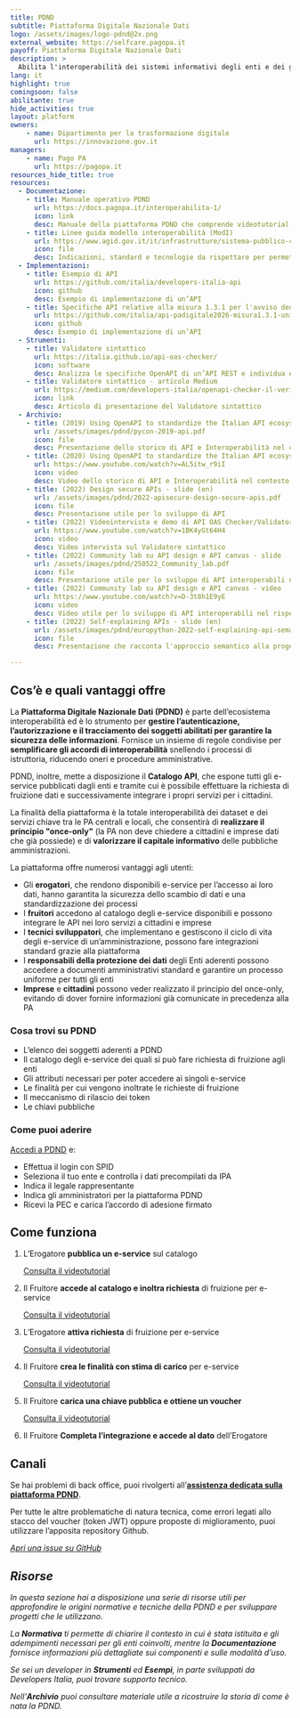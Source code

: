 ```yaml
---
title: PDND
subtitle: Piattaforma Digitale Nazionale Dati
logo: /assets/images/logo-pdnd@2x.png
external_website: https://selfcare.pagopa.it
payoff: Piattaforma Digitale Nazionale Dati
description: >
  Abilita l'interoperabilità dei sistemi informativi degli enti e dei gestori di servizi pubblici
lang: it
highlight: true
comingsoon: false
abilitante: true
hide_activities: true
layout: platform
owners:
    - name: Dipartimento per la trasformazione digitale
      url: https://innovazione.gov.it
managers:
    - name: Pago PA
      url: https://pagopa.it
resources_hide_title: true
resources:
  - Documentazione:
    - title: Manuale operativo PDND
      url: https://docs.pagopa.it/interoperabilita-1/
      icon: link
      desc: Manuale della piattaforma PDND che comprende videotutorial
    - title: Linee guida modello interoperabilità (ModI)
      url: https://www.agid.gov.it/it/infrastrutture/sistema-pubblico-connettivita/il-nuovo-modello-interoperabilita
      icon: file
      desc: Indicazioni, standard e tecnologie da rispettare per permettere l'interoperabilità
  - Implementazioni:
    - title: Esempio di API
      url: https://github.com/italia/developers-italia-api
      icon: github
      desc: Esempio di implementazione di un’API
    - title: Specifiche API relative alla misura 1.3.1 per l'avviso dedicato alle Università di PA digitale 2026
      url: https://github.com/italia/api-padigitale2026-misura1.3.1-uni-afam
      icon: github
      desc: Esempio di implementazione di un’API
  - Strumenti:
    - title: Validatore sintattico
      url: https://italia.github.io/api-oas-checker/
      icon: software
      desc: Analizza le specifiche OpenAPI di un’API REST e individua eventuali difformità rispetto alle regole tecniche Agid
    - title: Validatore sintattico - articolo Medium
      url: https://medium.com/developers-italia/openapi-checker-il-verificatore-delle-interfacce-digitali-api-1d50b978c8c5
      icon: link
      desc: Articolo di presentazione del Validatore sintattico
  - Archivio:
    - title: (2019) Using OpenAPI to standardize the Italian API ecosystem - slide (en)
      url: /assets/images/pdnd/pycon-2019-api.pdf
      icon: file
      desc: Presentazione dello storico di API e Interoperabilità nel contesto italiano
    - title: (2020) Using OpenAPI to standardize the Italian API ecosystem - video (en)
      url: https://www.youtube.com/watch?v=AL5itw_r9iI
      icon: video
      desc: Video dello storico di API e Interoperabilità nel contesto italiano
    - title: (2022) Design secure APIs - slide (en)
      url: /assets/images/pdnd/2022-apisecure-design-secure-apis.pdf
      icon: file
      desc: Presentazione utile per lo sviluppo di API
    - title: (2022) Videointervista e demo di API OAS Checker/Validatore sintattico - video (en)
      url: https://www.youtube.com/watch?v=1BK4yGt64H4
      icon: video
      desc: Video intervista sul Validatore sintattico
    - title: (2022) Community lab su API design e API canvas - slide
      url: /assets/images/pdnd/250522_Community_lab.pdf
      icon: file
      desc: Presentazione utile per lo sviluppo di API interoperabili nel rispetto delle Linee guida Agid
    - title: (2022) Community lab su API design e API canvas - video
      url: https://www.youtube.com/watch?v=D-3t8h1E9yE
      icon: video
      desc: Video utile per lo sviluppo di API interoperabili nel rispetto delle Linee guida Agid
    - title: (2022) Self-explaining APIs - slide (en)
      url: /assets/images/pdnd/europython-2022-self-explaining-api-semantic-schema.pdf
      icon: file
      desc: Presentazione che racconta l'approccio semantico alla progettazione di API interoperabili

---
```


## Cos’è e quali vantaggi offre

La **Piattaforma Digitale Nazionale Dati (PDND)** è parte dell’ecosistema
interoperabilità ed è lo strumento per **gestire l’autenticazione,
l’autorizzazione e il tracciamento dei soggetti abilitati per garantire la
sicurezza  delle informazioni**. Fornisce un insieme di regole condivise per
**semplificare gli accordi di interoperabilità** snellendo i processi di
istruttoria, riducendo oneri e procedure amministrative.

PDND, inoltre, mette a disposizione il **Catalogo API**, che espone tutti gli
e-service pubblicati dagli enti e tramite cui è possibile effettuare la
richiesta di fruizione dati e successivamente integrare i propri servizi per i
cittadini.

La finalità della piattaforma è la totale interoperabilità dei dataset e dei
servizi chiave tra le PA centrali e locali, che consentirà di **realizzare il
principio "once-only"** (la PA non deve chiedere a cittadini e imprese dati che
già possiede) e di **valorizzare il capitale informativo** delle pubbliche
amministrazioni.

La piattaforma offre numerosi vantaggi agli utenti:

* Gli **erogatori**, che rendono disponibili e-service per l’accesso ai loro
  dati, hanno garantita la sicurezza dello scambio di dati e una
  standardizzazione dei processi
* I **fruitori** accedono al catalogo degli e-service disponibili e possono
  integrare le API nei loro servizi a cittadini e imprese
* I **tecnici sviluppatori**, che implementano e gestiscono il ciclo di vita degli
  e-service di un’amministrazione, possono fare integrazioni standard grazie
  alla piattaforma
* I **responsabili della protezione dei dati** degli Enti aderenti possono accedere
  a documenti amministrativi standard e garantire un processo uniforme per
  tutti gli enti
* **Imprese** e **cittadini** possono veder realizzato il principio del once-only,
  evitando di dover fornire informazioni già comunicate in precedenza alla PA

### Cosa trovi su PDND

* L’elenco dei soggetti aderenti a PDND
* Il catalogo degli e-service dei quali si può fare richiesta di fruizione agli enti
* Gli attributi necessari per poter accedere ai singoli e-service
* Le finalità per cui vengono inoltrate le richieste di fruizione
* Il meccanismo di rilascio dei token
* Le chiavi pubbliche

### Come puoi aderire

[Accedi a PDND](https://docs.pagopa.it/interoperabilita-1/manuale-operativo/guida-alladesione)
e:

* Effettua il login con SPID
* Seleziona il tuo ente e controlla i dati precompilati da IPA
* Indica il legale rappresentante
* Indica gli amministratori per la piattaforma PDND
* Ricevi la PEC e carica l’accordo di adesione firmato

## Come funziona

1. L’Erogatore **pubblica un e-service** sul catalogo

   [Consulta il videotutorial](https://www.youtube.com/watch?v=1v3v68SbXjw&list=PLZcD-ZoVxFzi1f2-taSdg7a3d2UQse3_Q&index=5)

2. Il Fruitore **accede al catalogo e inoltra richiesta** di fruizione per e-service

   [Consulta il videotutorial](https://www.youtube.com/watch?v=zmyQIQHAo_0&list=PLZcD-ZoVxFzi1f2-taSdg7a3d2UQse3_Q&index=7)

3. L’Erogatore **attiva richiesta** di fruizione per e-service

   [Consulta il videotutorial](https://www.youtube.com/watch?v=2O81jdLHpgQ&list=PLZcD-ZoVxFzi1f2-taSdg7a3d2UQse3_Q&index=8)

4. Il Fruitore **crea le finalità con stima di carico** per e-service

   [Consulta il videotutorial](https://www.youtube.com/watch?v=bCHRgeBJucI&list=PLZcD-ZoVxFzi1f2-taSdg7a3d2UQse3_Q&index=9)

5. Il Fruitore **carica una chiave pubblica e ottiene un voucher**

   [Consulta il videotutorial](https://www.youtube.com/watch?v=q6zuJ2wn8vM&list=PLZcD-ZoVxFzi1f2-taSdg7a3d2UQse3_Q&index=11)

6. Il Fruitore **Completa l’integrazione e accede al dato** dell’Erogatore

## Canali

Se hai problemi di back office, puoi rivolgerti all’[**assistenza dedicata sulla
piattaforma PDND**](https://selfcare.pagopa.it).

Per tutte le altre problematiche di natura tecnica, come
errori legati allo stacco del voucher (token JWT) oppure proposte di
miglioramento, puoi utilizzare l’apposita repository Github.

<a class="btn btn-primary" href="https://github.com/pagopa/pdnd-interop-frontend/issues" target="_blank"><i class="it-horn" /> Apri una issue su GitHub</a>

## Risorse

In questa sezione hai a disposizione una serie di risorse utili per approfondire
le origini normative e tecniche della PDND e per sviluppare progetti che le
utilizzano.

La **Normativa** ti permette di chiarire il contesto in cui è stata istituita e gli
adempimenti necessari per gli enti coinvolti, mentre la **Documentazione** fornisce
informazioni più dettagliate sui componenti e sulle modalità d’uso.

Se sei un developer in **Strumenti** ed **Esempi**, in parte sviluppati da Developers
Italia, puoi trovare supporto tecnico.

Nell’**Archivio** puoi consultare materiale utile a ricostruire la storia di
come è nata la PDND.
